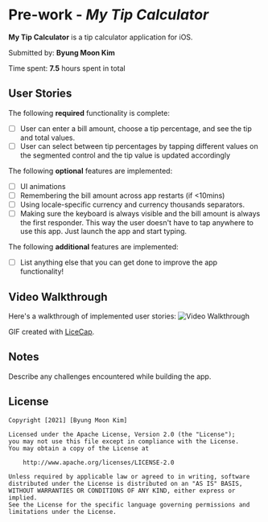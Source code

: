 # Pre-work - *My Tip Calculator*

**My Tip Calculator** is a tip calculator application for iOS.

Submitted by: **Byung Moon Kim**

Time spent: **7.5** hours spent in total

## User Stories

The following **required** functionality is complete:

* [ ] User can enter a bill amount, choose a tip percentage, and see the tip and total values.
* [ ] User can select between tip percentages by tapping different values on the segmented control and the tip value is updated accordingly

The following **optional** features are implemented:

* [ ] UI animations
* [ ] Remembering the bill amount across app restarts (if <10mins)
* [ ] Using locale-specific currency and currency thousands separators.
* [ ] Making sure the keyboard is always visible and the bill amount is always the first responder. This way the user doesn't have to tap anywhere to use this app. Just launch the app and start typing.

The following **additional** features are implemented:

- [ ] List anything else that you can get done to improve the app functionality!

## Video Walkthrough

Here's a walkthrough of implemented user stories:
<img src='http://i.imgur.com/user-images.githubusercontent.com/53587841/105972858-e6209300-6040-11eb-926f-1f8cc7d982f3.gif' title='Video Walkthrough' width='' alt='Video Walkthrough' />

GIF created with [LiceCap](http://www.cockos.com/licecap/).




## Notes

Describe any challenges encountered while building the app.

## License

    Copyright [2021] [Byung Moon Kim]

    Licensed under the Apache License, Version 2.0 (the "License");
    you may not use this file except in compliance with the License.
    You may obtain a copy of the License at

        http://www.apache.org/licenses/LICENSE-2.0

    Unless required by applicable law or agreed to in writing, software
    distributed under the License is distributed on an "AS IS" BASIS,
    WITHOUT WARRANTIES OR CONDITIONS OF ANY KIND, either express or implied.
    See the License for the specific language governing permissions and
    limitations under the License.
